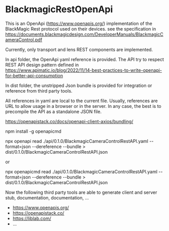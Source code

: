 # BlackmagicRestOpenApi
This is an OpenApi (https://www.openapis.org/) implementation of the BlackMagic Rest protocol used on their devices. 
see the specification in https://documents.blackmagicdesign.com/DeveloperManuals/BlackmagicCameraControl.pdf

Currently, only transport and lens REST components are implemented.

In api folder, the OpenApi yaml reference is provided. 
The API try to respect REST API design pattern defined in https://www.apimatic.io/blog/2022/11/14-best-practices-to-write-openapi-for-better-api-consumption

In dist folder, the unstripped Json bundle is provided for integration or reference from third party tools.



All references in yaml are local to the current file. Usually, references are URL to allow usage in a browser or in the server.
In any case, the best is to precompile the API as a standalone JSON file.

https://openapistack.co/docs/openapi-client-axios/bundling/

npm install -g openapicmd 

npx openapi read ./api/0.1.0/BlackmagicCameraControlRestAPI.yaml --format=json --dereference --bundle > dist/0.1.0/BlackmagicCameraControlRestAPI.json

or

npx openapicmd read ./api/0.1.0/BlackmagicCameraControlRestAPI.yaml --format=json --dereference --bundle > dist/0.1.0/BlackmagicCameraControlRestAPI.json


Now the following third party tools are able to generate client and server stub, documentation, documentation, ...

- https://www.openapis.org/
- https://openapistack.co/
- https://liblab.com/
- ...
